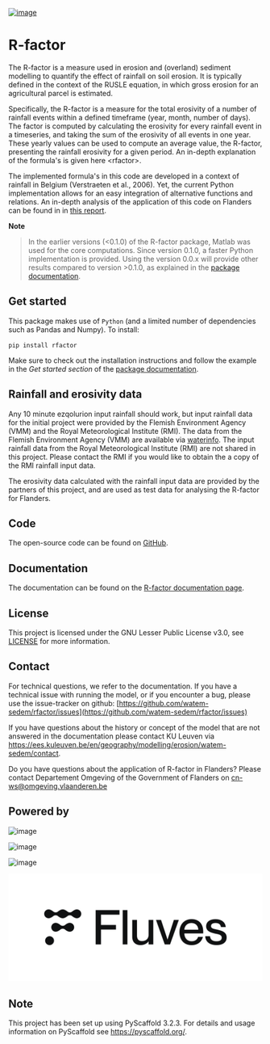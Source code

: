 [![image](https://zenodo.org/badge/364504726.svg)](https://zenodo.org/badge/latestdoi/364504726)

R-factor
========

The R-factor is a measure used in erosion and (overland) sediment
modelling to quantify the effect of rainfall on soil erosion. It is
typically defined in the context of the RUSLE equation, in which gross
erosion for an agricultural parcel is estimated.

Specifically, the R-factor is a measure for the total erosivity of a
number of rainfall events within a defined timeframe (year, month,
number of days). The factor is computed by calculating the erosivity for
every rainfall event in a timeseries, and taking the sum of the
erosivity of all events in one year. These yearly values can be used to
compute an average value, the R-factor, presenting the rainfall
erosivity for a given period. An in-depth explanation of the formula's
is given here \<rfactor\>.

The implemented formula's in this code are developed in a context of
rainfall in Belgium (Verstraeten et al., 2006). Yet, the current Python
implementation allows for an easy integration of alternative functions
and relations. An in-depth analysis of the application of this code on
Flanders can be found in in [this
report](https://www.friscris.be/nl/publications/herziening-van-de-neerslagerosiviteitsfactor-r-voor-de-vlaamse-erosiemodellering(9d4e2953-6c93-48d0-a1c2-d66d03c749aa).html).

__Note__

>
> In the earlier versions (\<0.1.0) of the R-factor package, Matlab was
> used for the core computations. Since version 0.1.0, a faster Python
> implementation is provided. Using the version 0.0.x will provide other
> results compared to version \>0.1.0, as explained in the [package documentation](https://watem-sedem.github.io/rfactor/).

Get started
-----------
This package makes use of `Python` (and a limited number of dependencies
such as Pandas and Numpy). To install:

```
pip install rfactor
```

Make sure to check out the installation instructions and follow the example in
the _Get started section_ of the [package documentation](https://watem-sedem.github.io/rfactor/).

Rainfall and erosivity data
---------------------------

Any 10 minute ezqolurion input rainfall should work, but input rainfall data for the initial project
were provided by the Flemish Environment Agency (VMM) and the Royal Meteorological Institute (RMI).
The data from the Flemish Environment Agency (VMM) are available via
[waterinfo](https://www.waterinfo.be). The input rainfall data from the
Royal Meteorological Institute (RMI) are not shared in this project.
Please contact the RMI if you would like to obtain the a copy of the RMI
rainfall input data.

The erosivity data calculated with the rainfall input data are provided
by the partners of this project, and are used as test data for analysing
the R-factor for Flanders.

Code
----
The open-source code can be found on [GitHub](https://github.com/watem-sedem/rfactor).

Documentation
-------------

The documentation can be found on the [R-factor documentation
page](https://watem-sedem.github.io/rfactor/index.html).

License
-------

This project is licensed under the GNU Lesser Public License v3.0, see
[LICENSE](./LICENSE) for more information.

Contact
-------
For technical questions, we refer to the documentation. If you have a
technical issue with running the model, or if you encounter a bug, please 
use the issue-tracker on github: 
[https://github.com/watem-sedem/rfactor/issues](https://github.com/watem-sedem/rfactor/issues)

If you have questions about the history or concept of the model that are
not answered in the documentation please contact KU Leuven via
https://ees.kuleuven.be/en/geography/modelling/erosion/watem-sedem/contact.

Do you have questions about the application of R-factor in Flanders? Please
contact Departement Omgeving of the Government of Flanders on 
cn-ws@omgeving.vlaanderen.be

Powered by
----------

![image](docs/_static/png/DepartementOmgeving_logo.png)

![image](docs/_static/png/KULeuven_logo.png)

![image](docs/_static/png/VMM_logo.png)

![image](docs/_static/png/fluves_logo.png)

Note
----

This project has been set up using PyScaffold 3.2.3. For details and
usage information on PyScaffold see <https://pyscaffold.org/>.
